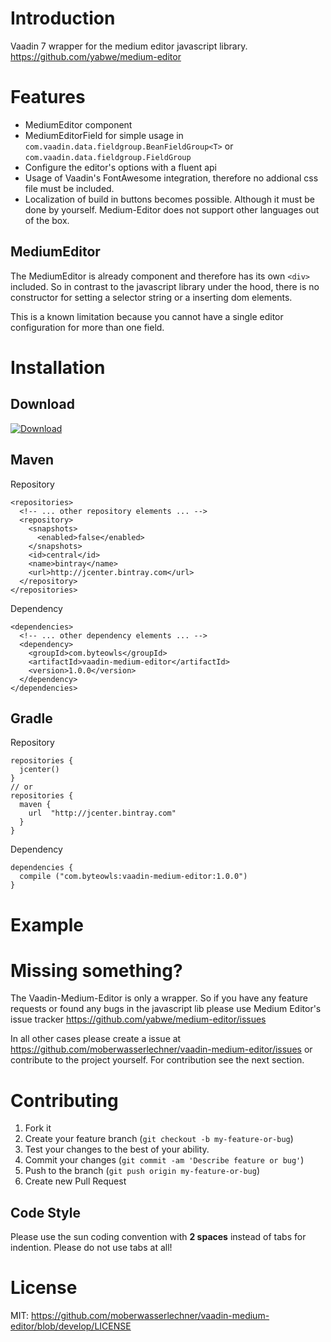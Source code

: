# Introduction

Vaadin 7 wrapper for the medium editor javascript library. https://github.com/yabwe/medium-editor

# Features

* MediumEditor component
* MediumEditorField for simple usage in `com.vaadin.data.fieldgroup.BeanFieldGroup<T>` or `com.vaadin.data.fieldgroup.FieldGroup` 
* Configure the editor's options with a fluent api
* Usage of Vaadin's FontAwesome integration, therefore no addional css file must be included. 
* Localization of build in buttons becomes possible. Although it must be done by yourself. Medium-Editor does not support other languages out of the box.

## MediumEditor

The MediumEditor is already component and therefore has its own `<div>` included. So in contrast to the javascript library under the hood, there is no constructor for setting a selector string or a inserting dom elements.

This is a known limitation because you cannot have a single editor configuration for more than one field. 

# Installation

## Download

[ ![Download](https://api.bintray.com/packages/moberwasserlechner/maven/vaadin-medium-editor/images/download.svg) ](https://bintray.com/moberwasserlechner/maven/vaadin-medium-editor/_latestVersion)

## Maven

Repository

    <repositories>
      <!-- ... other repository elements ... -->
      <repository>
        <snapshots>
          <enabled>false</enabled>
        </snapshots>
        <id>central</id>
        <name>bintray</name>
        <url>http://jcenter.bintray.com</url>
      </repository>
    </repositories>
    
Dependency

    <dependencies>
      <!-- ... other dependency elements ... -->
      <dependency>
        <groupId>com.byteowls</groupId>
        <artifactId>vaadin-medium-editor</artifactId>
        <version>1.0.0</version>
      </dependency>
    </dependencies>


## Gradle

Repository


    repositories {
      jcenter()
    }
    // or 
    repositories {
      maven {
        url  "http://jcenter.bintray.com" 
      }
    }
     
Dependency

    dependencies {
      compile ("com.byteowls:vaadin-medium-editor:1.0.0")
    }

# Example



# Missing something?

The Vaadin-Medium-Editor is only a wrapper. So if you have any feature requests or found any bugs in the javascript lib please use Medium Editor's issue tracker https://github.com/yabwe/medium-editor/issues 

In all other cases please create a issue at https://github.com/moberwasserlechner/vaadin-medium-editor/issues or contribute to the project yourself. For contribution see the next section.

# Contributing

1. Fork it
2. Create your feature branch (`git checkout -b my-feature-or-bug`)
3. Test your changes to the best of your ability.
5. Commit your changes (`git commit -am 'Describe feature or bug'`)
6. Push to the branch (`git push origin my-feature-or-bug`)
7. Create new Pull Request

## Code Style

Please use the sun coding convention with **2 spaces** instead of tabs for indention. Please do not use tabs at all!

# License

MIT: https://github.com/moberwasserlechner/vaadin-medium-editor/blob/develop/LICENSE
